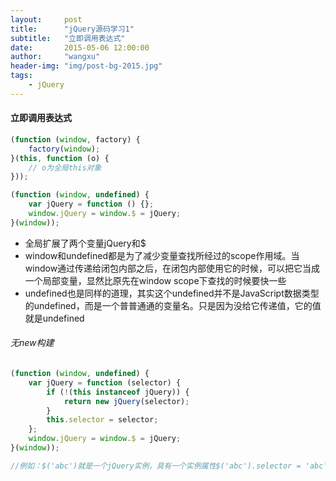 ```yaml
---
layout:     post
title:      "jQuery源码学习1"
subtitle:   "立即调用表达式"
date:       2015-05-06 12:00:00
author:     "wangxu"
header-img: "img/post-bg-2015.jpg"
tags:
    - jQuery
---
```


#### 立即调用表达式

```javascript
(function (window, factory) {
	factory(window);
}(this, function (o) {
	// o为全局this对象
}));
```

```javascript
(function (window, undefined) {
	var jQuery = function () {};
	window.jQuery = window.$ = jQuery;
}(window));
```
* 全局扩展了两个变量jQuery和$
* window和undefined都是为了减少变量查找所经过的scope作用域。当window通过传递给闭包内部之后，在闭包内部使用它的时候，可以把它当成一个局部变量，显然比原先在window scope下查找的时候要快一些
* undefined也是同样的道理，其实这个undefined并不是JavaScript数据类型的undefined，而是一个普普通通的变量名。只是因为没给它传递值，它的值就是undefined

###### 无new构建

```javascript
(function (window, undefined) {
	var jQuery = function (selector) {
		if (!(this instanceof jQuery)) {
			return new jQuery(selector);
		}
		this.selector = selector;
	};
	window.jQuery = window.$ = jQuery;
}(window));

//例如：$('abc')就是一个jQuery实例，具有一个实例属性$('abc').selector = 'abc'
```
